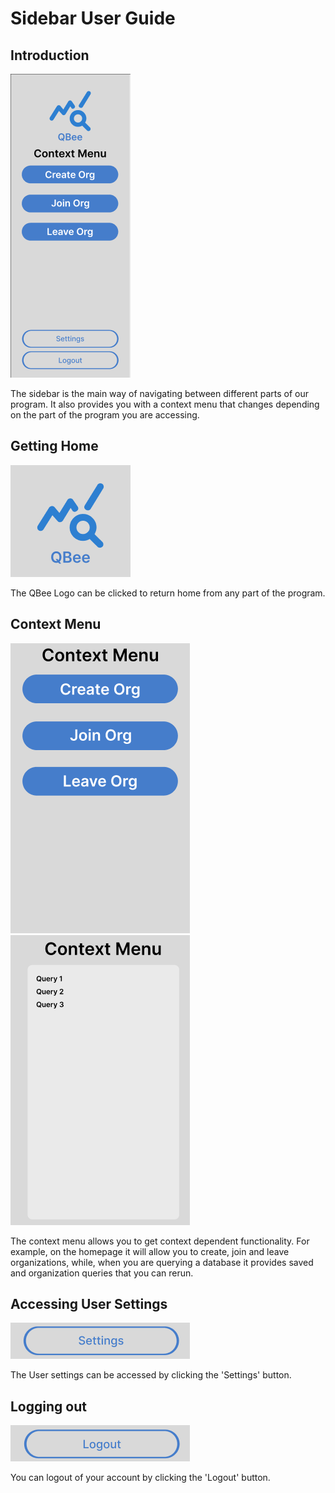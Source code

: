 # Sidebar User Guide


## Introduction
![sidebar-user-guide-1](./../../static/img/sidebar-user-guide-1.png)  

The sidebar is the main way of navigating between different parts of our program. It also provides you with a context menu that changes depending on the part of the program you are accessing.

## Getting Home
![sidebar-user-guide-2](./../../static/img/sidebar-user-guide-2.png)  

The QBee Logo can be clicked to return home from any part of the program.

## Context Menu
![sidebar-user-guide-3](./../../static/img/sidebar-user-guide-3.png)
![sidebar-user-guide-4](./../../static/img/sidebar-user-guide-4.png)

The context menu allows you to get context dependent functionality. For example, on the homepage it will allow you to create, join and leave organizations, while, when you are querying a database it provides saved and organization queries that you can rerun.

## Accessing User Settings
![sidebar-user-guide-5](./../../static/img/sidebar-user-guide-5.png)  

The User settings can be accessed by clicking the 'Settings' button.

## Logging out
![sidebar-user-guide-6](./../../static/img/sidebar-user-guide-6.png)  

You can logout of your account by clicking the 'Logout' button.